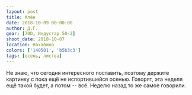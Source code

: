 ```yaml
---
layout: post
title: Клён
date: 2018-10-09 00:00:00
author: Д.Г.
gear: [70D, Индустар 50-2]
shoot_date: 2018-10-07
location: Нахабино
colors: ['140501', 'b5b3c3']
tags: [осень, листва]
---
```

Не знаю, что сегодня интересного поставить, поэтому держите картинку с пока ещё не испортившейся осенью. Говорят, эта неделя ещё такой будет, а потом -- всё. Неделю назад то же самое говорили.
